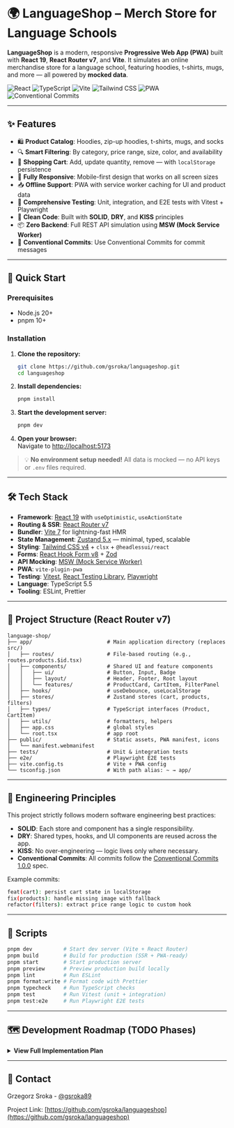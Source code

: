 # 🌍 LanguageShop – Merch Store for Language Schools

**LanguageShop** is a modern, responsive **Progressive Web App (PWA)** built with **React 19**, **React Router v7**, and **Vite**. It simulates an online merchandise store for a language school, featuring hoodies, t-shirts, mugs, and more — all powered by **mocked data**.

![React](https://img.shields.io/badge/React-19-61DAFB?style=flat-square&logo=react)
![TypeScript](https://img.shields.io/badge/TypeScript-5.5-3178C6?style=flat-square&logo=typescript)
![Vite](https://img.shields.io/badge/Vite-7-646CFF?style=flat-square&logo=vite)
![Tailwind CSS](https://img.shields.io/badge/Tailwind_CSS-v4-38B2AC?style=flat-square&logo=tailwind-css)
![PWA](https://img.shields.io/badge/PWA-Enabled-FF6F00?style=flat-square&logo=pwa)
![Conventional Commits](https://img.shields.io/badge/Conventional_Commits-Enforced-2196F3?style=flat-square)

---

## ✨ Features

- 🛍️ **Product Catalog**: Hoodies, zip-up hoodies, t-shirts, mugs, and socks  
- 🔍 **Smart Filtering**: By category, price range, size, color, and availability  
- 🛒 **Shopping Cart**: Add, update quantity, remove — with `localStorage` persistence  
- 📱 **Fully Responsive**: Mobile-first design that works on all screen sizes  
- 📥 **Offline Support**: PWA with service worker caching for UI and product data  
- 🧪 **Comprehensive Testing**: Unit, integration, and E2E tests with Vitest + Playwright  
- 🧼 **Clean Code**: Built with **SOLID**, **DRY**, and **KISS** principles  
- 📦 **Zero Backend**: Full REST API simulation using **MSW (Mock Service Worker)**  
- 📝 **Conventional Commits**: Use Conventional Commits for commit messages  

---

## 🚀 Quick Start

### Prerequisites

- Node.js 20+
- pnpm 10+

### Installation

1. **Clone the repository:**

   ```bash
   git clone https://github.com/gsroka/languageshop.git
   cd languageshop
   ```

2. **Install dependencies:**

   ```bash
   pnpm install
   ```

3. **Start the development server:**

   ```bash
   pnpm dev
   ```

4. **Open your browser:**  
   Navigate to [http://localhost:5173](http://localhost:5173)

> 💡 **No environment setup needed!** All data is mocked — no API keys or `.env` files required.

---

## 🛠️ Tech Stack

- **Framework**: [React 19](https://react.dev/) with `useOptimistic`, `useActionState`
- **Routing & SSR**: [React Router v7](https://reactrouter.com/)
- **Bundler**: [Vite 7](https://vitejs.dev/) for lightning-fast HMR
- **State Management**: [Zustand 5.x](https://github.com/pmndrs/zustand) — minimal, typed, scalable
- **Styling**: [Tailwind CSS v4](https://tailwindcss.com/) + `clsx` + `@headlessui/react`
- **Forms**: [React Hook Form v8](https://react-hook-form.com/) + [Zod](https://zod.dev/)
- **API Mocking**: [MSW (Mock Service Worker)](https://mswjs.io/)
- **PWA**: `vite-plugin-pwa`
- **Testing**: [Vitest](https://vitest.dev/), [React Testing Library](https://testing-library.com/), [Playwright](https://playwright.dev/)
- **Language**: TypeScript 5.5
- **Tooling**: ESLint, Prettier

---

## 📁 Project Structure (React Router v7)

```
language-shop/
├── app/                        # Main application directory (replaces src/)
│   ├── routes/                 # File-based routing (e.g., routes.products.$id.tsx)
│   ├── components/             # Shared UI and feature components
│   │   ├── ui/                 # Button, Input, Badge
│   │   ├── layout/             # Header, Footer, Root layout
│   │   └── features/           # ProductCard, CartItem, FilterPanel
│   ├── hooks/                  # useDebounce, useLocalStorage
│   ├── stores/                 # Zustand stores (cart, products, filters)
│   ├── types/                  # TypeScript interfaces (Product, CartItem)
│   ├── utils/                  # formatters, helpers
│   ├── app.css                 # global styles
│   └── root.tsx                # app root
├── public/                     # Static assets, PWA manifest, icons
│   └── manifest.webmanifest
├── tests/                      # Unit & integration tests
├── e2e/                        # Playwright E2E tests
├── vite.config.ts              # Vite + PWA config
└── tsconfig.json               # With path alias: ~ → app/
```

---

## 🧼 Engineering Principles

This project strictly follows modern software engineering best practices:

- **SOLID**: Each store and component has a single responsibility.
- **DRY**: Shared types, hooks, and UI components are reused across the app.
- **KISS**: No over-engineering — logic lives only where necessary.
- **Conventional Commits**: All commits follow the [Conventional Commits 1.0.0](https://www.conventionalcommits.org/) spec.

Example commits:
```bash
feat(cart): persist cart state in localStorage
fix(products): handle missing image with fallback
refactor(filters): extract price range logic to custom hook
```

---

## 📝 Scripts

```bash
pnpm dev          # Start dev server (Vite + React Router)
pnpm build        # Build for production (SSR + PWA-ready)
pnpm start        # Start production server
pnpm preview      # Preview production build locally
pnpm lint         # Run ESLint
pnpm format:write # Format code with Prettier
pnpm typecheck    # Run TypeScript checks
pnpm test         # Run Vitest (unit + integration)
pnpm test:e2e     # Run Playwright E2E tests
```

---

## 🗺️ Development Roadmap (TODO Phases)

<details>
<summary><strong>View Full Implementation Plan</strong></summary>

### Phase 0: Project Setup & Configuration ✅
- [x] Initialize project with `pnpm create react-router@latest`
- [x] Install `vite-plugin-pwa` for PWA support
- [x] Configure shadcn/ui
- [x] Set up `tsconfig.json` with path alias `~/`
- [x] Create `README.md` with project overview
- [x] Initialize Git + Conventional Commits

### Phase 1: Architecture, Routing & Typing
- [x] Define core types: `Product`, `CartItem`, `ProductVariant`
- [x] Create folder structure inside `app/`: `components/`, `types/`, etc.
- [x] Implement root layout (`app/root.tsx`)
- [x] Set up routes: `/`, `/products/:id`, `/cart`, `/checkout`
- [x] Add loading and error boundaries (React Router v7 conventions)
- [x] Create shared layout components: `Header`, `Footer`

### Phase 2: Mock API with MSW
- [x] Install MSW
- [x] Create mock product data (5 categories, 20+ items)
- [x] Implement `GET /api/products` and `GET /api/products/:id`
- [x] Integrate `apiClient` abstraction in `app/api/client.ts`
- [x] Add delay and error simulation in MSW

### Phase 3: Product Catalog & Filtering
- [x] Build `ProductList` and `ProductCard` components
- [x] Implement `useProductStore` with Zustand (fetch + cache)
- [x] Create `FilterPanel` with React Hook Form + Zod
- [x] Add search, category, price, size, color, availability filters
- [x] Connect filters to product store via `useFilterStore`

### Phase 4: Shopping Cart (Zustand + localStorage)
- [ ] Create `useCartStore` with persistence via `useLocalStorage`
- [ ] Implement `addToCart`, `updateQuantity`, `removeFromCart`
- [ ] Build `CartPage` with editable items
- [ ] Add cart badge in `Header`

### Phase 5: Product Detail Page
- [ ] Create dynamic route `app/routes/products.$id.tsx`
- [ ] Fetch product by ID
- [ ] Display variants (size, color), image gallery, description
- [ ] Add “Add to Cart” button with variant selection

### Phase 6: Checkout Flow (Mock)
- [ ] Build `CheckoutPage` with contact form (RHF + Zod)
- [ ] Validate name, email, address
- [ ] Show order summary
- [ ] On submit: show success modal, clear cart

### Phase 7: PWA & Offline Support
- [ ] Configure `vite-plugin-pwa` to cache routes and API
- [ ] Add an offline fallback page
- [ ] Test offline mode in DevTools

### Phase 8: Testing
- [ ] Unit tests for Zustand stores (Vitest)
- [ ] Component tests (RTL): `ProductCard`, `Cart`
- [ ] E2E test: add to cart → checkout (Playwright)

### Phase 9: Polish & Performance
- [ ] Lazy-load images (`loading="lazy"`)
- [ ] Optimize re-renders (`React.memo`, `useCallback`)
- [ ] Add meta tags, favicon, PWA icons
- [ ] Lighthouse audit → fix accessibility/performance

</details>

---

## 📧 Contact

Grzegorz Sroka - [@gsroka89](https://x.com/gsroka89)

Project Link: [https://github.com/gsroka/languageshop](https://github.com/gsroka/languageshop)